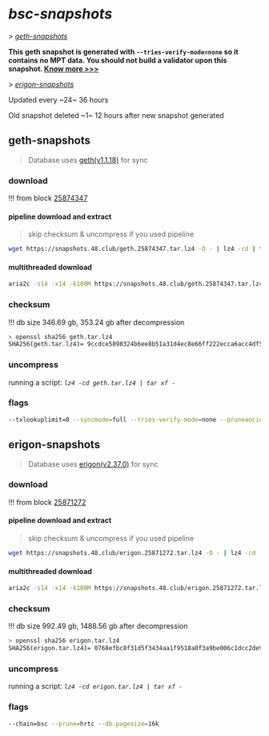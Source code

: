 # *bsc-snapshots*


*\> [geth-snapshots](#geth-snapshots)*

**This geth snapshot is generated with `--tries-verify-mode=none` so it contains no MPT data. You should not build a validator upon this snapshot. [Know more >>>](https://github.com/bnb-chain/bsc/pull/926)**

*\> [erigon-snapshots](#erigon-snapshots)*

Updated every ~24~ 36 hours

Old snapshot deleted ~1~ 12 hours after new snapshot generated

## geth-snapshots


> Database uses [geth(v1.1.18)](https://github.com/bnb-chain/bsc/releases/tag/v1.1.18) for sync


### download

<!-- begin_geth -->

!!! from block [25874347](https://bscscan.com/block/25874347)

#### pipeline download and extract
> skip checksum & uncompress if you used pipeline
```bash
wget https://snapshots.48.club/geth.25874347.tar.lz4 -O - | lz4 -cd | tar xf -
```

#### multithreaded download

```bash
aria2c -s14 -x14 -k100M https://snapshots.48.club/geth.25874347.tar.lz4 -o geth.tar.lz4
```


### checksum

!!! db size 346.69 gb, 353.24 gb after decompression
```bash
> openssl sha256 geth.tar.lz4
SHA256(geth.tar.lz4)= 9ccdce5898324b6ee8b51a31d4ec8e66ff222ecca6acc4df52f88d326a052baf
```

<!-- end_geth -->

### uncompress


running a script: _`lz4 -cd geth.tar.lz4 | tar xf -`_


### flags


```bash
--txlookuplimit=0 --syncmode=full --tries-verify-mode=none --pruneancient=true --diffblock=5000
```


## erigon-snapshots


> Database uses [erigon(v2.37.0)](https://github.com/ledgerwatch/erigon/releases/tag/v2.37.0) for sync


### download

<!-- begin_erigon -->

!!! from block [25871272](https://bscscan.com/block/25871272)

#### pipeline download and extract
> skip checksum & uncompress if you used pipeline
```bash
wget https://snapshots.48.club/erigon.25871272.tar.lz4 -O - | lz4 -cd | tar xf -
```

#### multithreaded download

```bash
aria2c -s14 -x14 -k100M https://snapshots.48.club/erigon.25871272.tar.lz4 -o erigon.tar.lz4
```


### checksum

!!! db size 992.49 gb, 1488.56 gb after decompression
```bash
> openssl sha256 erigon.tar.lz4
SHA256(erigon.tar.lz4)= 0768efbc8f31d5f3434aa1f9518a0f3a9be006c1dcc2de99950fbbc41c25428f
```

<!-- end_erigon -->


### uncompress


running a script: _`lz4 -cd erigon.tar.lz4 | tar xf -`_


### flags


```bash
--chain=bsc --prune=hrtc --db.pagesize=16k
```
